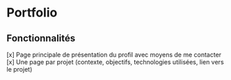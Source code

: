 # Portfolio

## Fonctionnalités
[x] Page principale de présentation du profil avec moyens de me contacter  
[x] Une page par projet (contexte, objectifs, technologies utilisées, lien vers le projet)  
 